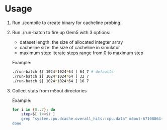 # Usage

1. Run ./compile to create binary for cacheline probing.

2. Run ./run-batch to fire up Gem5 with 3 options:

    * dataset length: the size of allocated integter array
    * cacheline size: the size of cacheline in simulator
    * maximum step:   iterate steps range from 0 to maximum step

    Example:
    ```bash
    ./run-batch $[ 1024*1024*64 ] 64 7 # defaults
    ./run-batch $[ 1024*1024*64 ] 32 7
    ./run-batch $[ 1024*1024*64 ] 16 7
    ```
3. Collect stats from m5out directories

    Example:
    ```bash
    for i in {0..7}; do
        step=$[ 1<<$i ]
        grep "system.cpu.dcache.overall_hits::cpu.data" m5out-67108864-64-$step/stats.txt
    done
    ```
